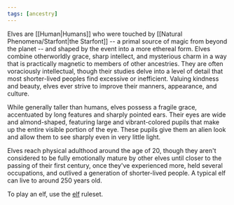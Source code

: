 ```yaml
---
tags: [ancestry]
---
```


Elves are [[Human|Humans]] who were touched by [[Natural Phenomena/Starfont|the Starfont]] -- a primal source of magic from beyond the planet -- and shaped by the event into a more ethereal form. Elves combine otherworldly grace, sharp intellect, and mysterious charm in a way that is practically magnetic to members of other ancestries. They are often voraciously intellectual, though their studies delve into a level of detail that most shorter-lived peoples find excessive or inefficient. Valuing kindness and beauty, elves ever strive to improve their manners, appearance, and culture.

While generally taller than humans, elves possess a fragile grace, accentuated by long features and sharply pointed ears. Their eyes are wide and almond-shaped, featuring large and vibrant-colored pupils that make up the entire visible portion of the eye. These pupils give them an alien look and allow them to see sharply even in very little light.

Elves reach physical adulthood around the age of 20, though they aren't considered to be fully emotionally mature by other elves until closer to the passing of their first century, once they've experienced more, held several occupations, and outlived a generation of shorter-lived people. A typical elf can live to around 250 years old.

To play an elf, use the [elf](https://2e.aonprd.com/Ancestries.aspx?ID=2) ruleset.
